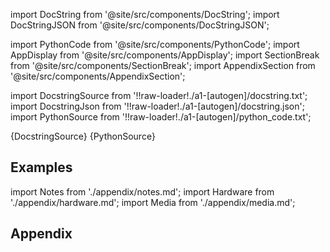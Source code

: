 
[//]: # (Custom component imports)

import DocString from '@site/src/components/DocString';
import DocStringJSON from '@site/src/components/DocStringJSON';

import PythonCode from '@site/src/components/PythonCode';
import AppDisplay from '@site/src/components/AppDisplay';
import SectionBreak from '@site/src/components/SectionBreak';
import AppendixSection from '@site/src/components/AppendixSection';

[//]: # (Docstring)

import DocstringSource from '!!raw-loader!./a1-[autogen]/docstring.txt';
import DocstringJson from '!!raw-loader!./a1-[autogen]/docstring.json';
import PythonSource from '!!raw-loader!./a1-[autogen]/python_code.txt';

<DocString>{DocstringSource}</DocString>
<DocStringJSON data={DocstringJson} />
<PythonCode GLink='TRANSFORMERS/TEXT_MANIPULATION/TEXT_CONCAT/TEXT_CONCAT.py'>{PythonSource}</PythonCode>

<SectionBreak />

    

[//]: # (Examples)

## Examples

<AppDisplay 
  GLink='TRANSFORMERS/TEXT_MANIPULATION/TEXT_CONCAT'
  nodeLabel='TEXT_CONCAT'>
</AppDisplay>

<SectionBreak />

    

[//]: # (Appendix)

import Notes from './appendix/notes.md';
import Hardware from './appendix/hardware.md';
import Media from './appendix/media.md';

## Appendix

<AppendixSection index={0} folderPath='nodes/TRANSFORMERS/TEXT_MANIPULATION/TEXT_CONCAT/appendix/'><Notes /></AppendixSection>
<AppendixSection index={1} folderPath='nodes/TRANSFORMERS/TEXT_MANIPULATION/TEXT_CONCAT/appendix/'><Hardware /></AppendixSection>
<AppendixSection index={2} folderPath='nodes/TRANSFORMERS/TEXT_MANIPULATION/TEXT_CONCAT/appendix/'><Media /></AppendixSection>


